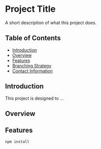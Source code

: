 # Project Title

A short description of what this project does.

## Table of Contents
- [Introduction](#introduction)
- [Overview](#overview)
- [Features](#feature)
- [Branching Strategy](#branching-strategy)
- [Contact Information](#contact-information)

## Introduction
This project is designed to ...

## Overview

## Features
   ```bash
   npm install
